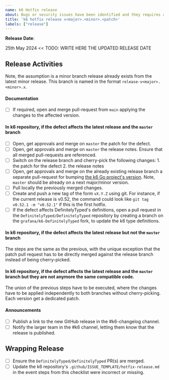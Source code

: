 ```yaml
---
name: k6 Hotfix release
about: Bugs or security issues have been identified and they requires a patch release.
title: 'k6 hotfix release v<major>.<minor>.<patch>'
labels: ["release"]
---
```


**Release Date**:

25th May 2024 <<  TODO: WRITE HERE THE UPDATED RELEASE DATE

## Release Activities

Note, the assumption is a minor branch release already exists from the latest minor release. This branch is named in the format `release-v<major>.<minor>.x`.

#### Documentation

- [ ] If required, open and merge pull-request from `main` applying the changes to the affected version.

#### In k6 repository, if the defect affects the latest release and the `master` branch

- [ ] Open, get approvals and merge on `master` the patch for the defect.
- [ ] Open, get approvals and merge on `master` the release notes. Ensure that all merged pull-requests are referenced.
- [ ] Switch on the release branch and cherry-pick the following changes:
      1. the patch for the defect
      2. the release notes
- [ ] Open, get approvals and merge on the already existing release branch a separate pull-request for bumping [the k6 Go project's version](https://github.com/grafana/k6/blob/master/lib/consts/consts.go#L11-L12). Note, `master` should be already on a next major/minor version.
- [ ] Pull locally the previously merged changes.
- [ ] Create and push a new tag of the form `vX.Y.Z` using git. For instance, if the current release is v0.52, the command could look like `git tag v0.52.1 -m "v0.52.1"` if this is the first hotfix.
- [ ] If the defect affects DefinitelyTyped's definitions, open a pull request in the `DefinitelyTyped/DefinitelyTyped` repository by creating a branch on the `grafana/k6-DefinitelyTyped` fork, to update the k6 type definitions.

#### In k6 repository, if the defect affects the latest release but not the `master` branch

The steps are the same as the previous, with the unique exception that the patch pull request has to be directly merged against the release branch instead of being cherry-picked.

#### In k6 repository, if the defect affects the latest release and the `master` branch but they are not anymore the same compatible code.

The union of the previous steps have to be executed, where the changes have to be applied independently to both branches without cherry-picking. Each version get a dedicated patch.

#### Announcements

- [ ] Publish a link to the new GitHub release in the #k6-changelog channel.
- [ ] Notify the larger team in the #k6 channel, letting them know that the release is published.

## Wrapping Release

- [ ] Ensure the `DefinitelyTyped/DefinitelyTyped` PR(s) are merged.
- [ ] Update the k6 repository's `.github/ISSUE_TEMPLATE/hotfix-release.md` in the event steps from this checklist were incorrect or missing.

